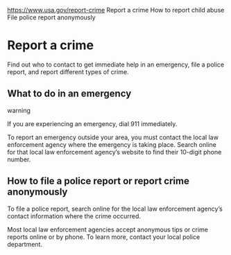 

https://www.usa.gov/report-crime
Report a crime
How to report child abuse
File police report anonymously

Report a crime
==============

Find out who to contact to get immediate help in an emergency, file a police report, and report different types of crime.

**What to do in an emergency**
------------------------------

warning

If you are experiencing an emergency, dial 911 immediately.

To report an emergency outside your area, you must contact the local law enforcement agency where the emergency is taking place. Search online for that local law enforcement agency’s website to find their 10-digit phone number.

**How to file a police report or report crime anonymously**
-----------------------------------------------------------

To file a police report, search online for the local law enforcement agency’s contact information where the crime occurred.

Most local law enforcement agencies accept anonymous tips or crime reports online or by phone. To learn more, contact your local police department.
